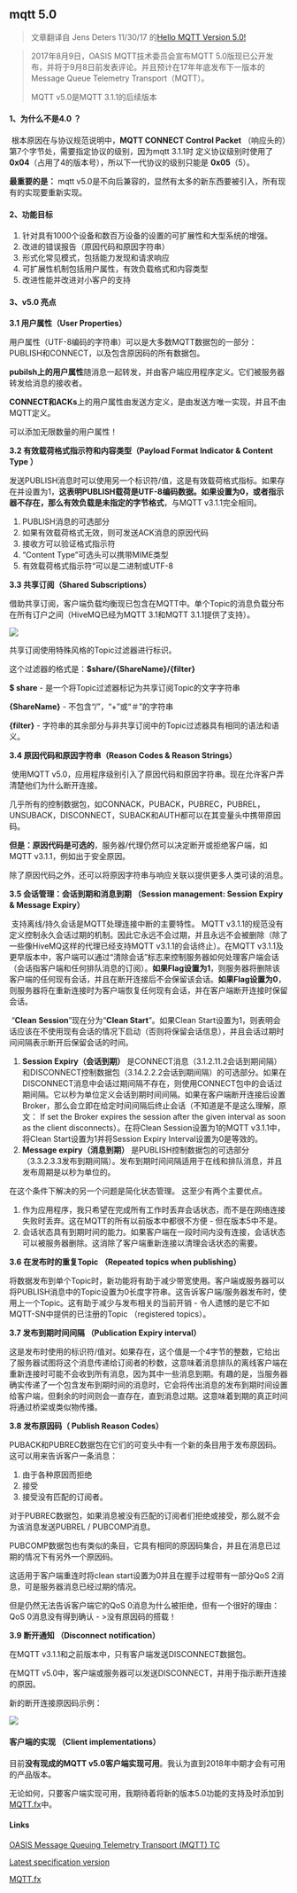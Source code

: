 ## mqtt 5.0

> 文章翻译自 Jens Deters 11/30/17 的[Hello MQTT Version 5.0!](https://blog.codecentric.de/en/2017/11/hello-mqtt-version-5-0/) 

> 2017年8月9日，OASIS MQTT技术委员会宣布MQTT 5.0版现已公开发布，并将于9月8日前发表评论。并且预计在17年年底发布下一版本的Message Queue Telemetry Transport（MQTT）。
>
> MQTT v5.0是MQTT 3.1.1的后续版本

#### 1、为什么不是4.0 ？

​	根本原因在与协议规范说明中，**MQTT CONNECT Control Packet** （响应头的）第7个字节处，需要指定协议的级别，因为mqtt 3.1.1时 定义协议级别时使用了 **0x04**（占用了4的版本号），所以下一代协议的级别只能是 **0x05**（5）。

**最重要的是：** mqtt v5.0是不向后兼容的，显然有太多的新东西要被引入，所有现有的实现要重新实现。

#### 2、功能目标

1. 针对具有1000个设备和数百万设备的设置的可扩展性和大型系统的增强。
2. 改进的错误报告（原因代码和原因字符串）
3. 形式化常见模式，包括能力发现和请求响应
4. 可扩展性机制包括用户属性，有效负载格式和内容类型
5. 改进性能并改进对小客户的支持



#### 3、v5.0 亮点

**3.1 用户属性（User Properties）**

​        用户属性（UTF-8编码的字符串）可以是大多数MQTT数据包的一部分：PUBLISH和CONNECT，以及包含原因码的所有数据包。

​        **pubilsh上的用户属性**随消息一起转发，并由客户端应用程序定义。它们被服务器转发给消息的接收者。

​	**CONNECT和ACKs**上的用户属性由发送方定义，是由发送方唯一实现，并且不由MQTT定义。

可以添加无限数量的用户属性！



**3.2 有效载荷格式指示符和内容类型（Payload Format Indicator & Content Type ）**

​	发送PUBLISH消息时可以使用另一个标识符/值，这是有效载荷格式指标。如果存在并设置为1，**这表明PUBLISH载荷是UTF-8编码数据。如果设置为0，或者指示器不存在，那么有效负载是未指定的字节格式**，与MQTT v3.1.1完全相同。

1. PUBLISH消息的可选部分 
2. 如果有效载荷格式无效，则可发送ACK消息的原因代码 
3. 接收方可以验证格式指示符 
4. “Content Type”可选头可以携带MIME类型 
5. 有效载荷格式指示符“可以是二进制或UTF-8



**3.3 共享订阅（Shared Subscriptions）** 

​	借助共享订阅，客户端负载均衡现已包含在MQTT中。单个Topic的消息负载分布在所有订户之间（HiveMQ已经为MQTT 3.1和MQTT 3.1.1提供了支持）。

![](https://blog.codecentric.de/files/2017/11/Shared-Subscriptions.png)

共享订阅使用特殊风格的Topic过滤器进行标识。

这个过滤器的格式是：**$share/{ShareName}/{filter}**



**$ share** - 是一个将Topic过滤器标记为共享订阅Topic的文字字符串

**{ShareName}** - 不包含“/”，“+”或“＃”的字符串

**{filter}** - 字符串的其余部分与非共享订阅中的Topic过滤器具有相同的语法和语义。



**3.4 原因代码和原因字符串（Reason Codes & Reason Strings）**

​	使用MQTT v5.0，应用程序级别引入了原因代码和原因字符串。现在允许客户弄清楚他们为什么断开连接。

​	几乎所有的控制数据包，如CONNACK，PUBACK，PUBREC，PUBREL，UNSUBACK，DISCONNECT，SUBACK和AUTH都可以在其变量头中携带原因码。

​	**但是：原因代码是可选的**，服务器/代理仍然可以决定断开或拒绝客户端，如MQTT v3.1.1，例如出于安全原因。

​	除了原因代码之外，还可以将原因字符串与响应关联以提供更多人类可读的消息。



**3.5 会话管理：会话到期和消息到期 （Session management: Session Expiry & Message Expiry）**

​	支持离线/持久会话是MQTT处理连接中断的主要特性。 MQTT v3.1.1的规范没有定义控制永久会话过期的机制。因此它永远不会过期，并且永远不会被删除（除了一些像HiveMQ这样的代理已经支持MQTT v3.1.1的会话终止）。在MQTT v3.1.1及更早版本中，客户端可以通过“清除会话”标志来控制服务器如何处理客户端会话（会话指客户端和任何排队消息的订阅）。**如果Flag设置为1**，则服务器将删除该客户端的任何现有会话，并且在断开连接后不会保留该会话。**如果Flag设置为0**，则服务器将在重新连接时为客户端恢复任何现有会话，并在客户端断开连接时保留会话。

​	“**Clean Session**”现在分为“**Clean Start**”。如果Clean Start设置为1，则表明会话应该在不使用现有会话的情况下启动（否则将保留会话信息），并且会话过期时间间隔表示断开后保留会话的时间。

1. **Session Expiry（会话到期）** 是CONNECT消息（3.1.2.11.2会话到期间隔）和DISCONNECT控制数据包（3.14.2.2.2会话到期间隔）的可选部分。如果在DISCONNECT消息中会话过期间隔不存在，则使用CONNECT包中的会话过期间隔。它以秒为单位定义会话到期时间间隔。如果在客户端断开连接后设置Broker，那么会立即在给定时间间隔后终止会话（不知道是不是这么理解，原文： If set the Broker expires the session after the given interval as soon as the client disconnects）。在将Clean Session设置为1的MQTT v3.1.1中，将Clean Start设置为1并将Session Expiry Interval设置为0是等效的。
2. **Message expiry（消息到期）** 是PUBLISH控制数据包的可选部分（3.3.2.3.3发布到期间隔）。发布到期时间间隔适用于在线和排队消息，并且发布周期是以秒为单位的。

在这个条件下解决的另一个问题是简化状态管理。 这至少有两个主要优点。

1. 作为应用程序，我只希望在完成所有工作时丢弃会话状态，而不是在网络连接失败时丢弃。这在MQTT的所有以前版本中都很不方便 - 但在版本5中不是。
2. 会话状态具有到期时间的能力。如果客户端在一段时间内没有连接，会话状态可以被服务器删除。这消除了客户端重新连接以清理会话状态的需要。



**3.6 在发布时的重复Topic （Repeated topics when publishing）**

将数据发布到单个Topic时，新功能将有助于减少带宽使用。客户端或服务器可以将PUBLISH消息中的Topic设置为0长度字符串。这告诉客户端/服务器发布时，使用上一个Topic。这有助于减少与发布相关的当前开销 - 令人遗憾的是它不如MQTT-SN中提供的已注册的Topic （registered topics）。



**3.7 发布到期时间间隔 （Publication Expiry interval）**

这是发布时使用的标识符/值对。如果存在，这个值是一个4字节的整数，它给出了服务器试图将这个消息传递给订阅者的秒数，这意味着消息排队的离线客户端在重新连接时可能不会收到所有消息，因为其中一些消息到期。有趣的是，当服务器确实传递了一个包含发布到期时间的消息时，它会将传出消息的发布到期时间设置给客户端，但剩余的时间则会一直存在，直到消息过期。这意味着到期的真正时间将通过桥梁或类似物传播。



**3.8 发布原因码（ Publish Reason Codes）**

PUBACK和PUBREC数据包在它们的可变头中有一个新的条目用于发布原因码。这可以用来告诉客户一条消息：

1. 由于各种原因而拒绝
2. 接受
3. 接受没有匹配的订阅者。

对于PUBREC数据包，如果消息被没有匹配的订阅者们拒绝或接受，那么就不会为该消息发送PUBREL / PUBCOMP消息。

PUBCOMP数据包也有类似的条目，它具有相同的原因码集合，并且在消息已过期的情况下有另外一个原因码。

这适用于客户端重连时将clean start设置为0并且在握手过程带有一部分QoS 2消息，可是服务器消息已经过期的情况。

但是仍然无法告诉客户端它的QoS 0消息为什么被拒绝，但有一个很好的理由：QoS 0消息没有得到确认 - >没有原因码的搭载！



**3.9 断开通知 （Disconnect notification）**

在MQTT v3.1.1和之前版本中，只有客户端发送DISCONNECT数据包。

在MQTT v5.0中，客户端或服务器可以发送DISCONNECT，并用于指示断开连接的原因。 

新的断开连接原因码示例：

![](https://blog.codecentric.de/files/2017/11/Disconnect-Reason-Codes.png)

#### 客户端的实现 （Client implementations）

目前**没有现成的MQTT v5.0客户端实现可用**。我认为直到2018年中期才会有可用的产品版本。

无论如何，只要客户端实现可用，我期待着将新的版本5.0功能的支持及时添加到[MQTT.fx](www.mqttfx.org)中。



#### Links

[OASIS Message Queuing Telemetry Transport (MQTT) TC](https://www.oasis-open.org/committees/tc_home.php?wg_abbrev=mqtt)

[Latest specification version](http://docs.oasis-open.org/mqtt/mqtt/v5.0/)

[MQTT.fx](http://www.mqttfx.org/)


